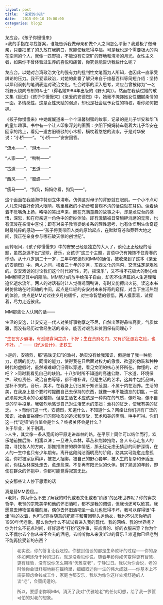 ```yaml
---
layout: post
title:  "亲爱的小孩"
date:   2015-09-10 19:00:00
categories: blog2
---
```


<figcaption>
龙应台，《孩子你慢慢来》
</figcaption>
>我的手指在寻找答案，谁能告诉我做母亲和做个人之间怎么平衡？我爱极了做母亲，只要把孩子的头放在我胸口，就能使我觉得幸福。可是我也是个需要极大的内在空间的个人，就像一匹野狼，不能没有它空旷的野地和清冷的月光。女性主义者，如果你不曾体验过生养的喜悦和痛苦，你究竟能告诉我些什么呢？

龙应台，以她对台湾政治文化的强有力的批判性文笔而为人所知，也因此一直承受舆论的压力。我不爱读政治，对她的此番了解只来自于维基百科等简短介绍：坚持以犀利讽刺的笔调表达对政治文化，社会时事的深入思考，龙应台曾被称为“一名将野火烧向专制的斗士”（得名她1984年出版的《野火集》）。然而在我读过她的散文集《目送》《孩子你慢慢来》《亲爱的安德烈》中，她毫不掩饰她女性细腻柔情的一面。多情感性，这是女性天赋的弱点，却也是社会赋予女性的特权，看你如何把握。

《孩子你慢慢来》中她娓娓道来一个个温馨甜蜜的故事，记录的是儿子华安和华飞的童年趣事。书中有一个让人印象深刻的画面：夕阳下妈妈骑车载着大儿子华安在回家的路上，看见一道古旧斑驳的小木桥，横枕着悠悠的流水，于是对华安说：“小桥——”。
“小桥——”安安回答。

“流水——”，“游水——”

“人家——”，“鸭鸭——”

“古道——”，“五道——”

“西风——”，“蜜蜂——”

“瘦马——”，“狗狗，妈妈你看，狗狗——”。

这个画面在我脑海中特别立体清晰，仿佛这对母子的背影就在眼前。一个小不点可人儿忽闪着好奇的大眼睛，嘴里稚嫩的小奶音和含糊不清的话语就在耳边。读着读着不觉嘴角上扬，咯咯的笑出声来。而在充满童趣的故事之中，却是龙应台的感悟，深思，和在母亲这一角色中的奇妙体验。即有激情被日常琐碎消磨的无奈，也有沉浸在亲情中喜悦；即有对亲子教育婆媳关系的理性思考，也有体悟到生命奇迹时最纯粹的感动——“孩子将我带回人类的原始起点，在默默穹苍和莽莽大地之间，我正在亲身参与哪石破天惊的创世纪”。

而转眼间，《孩子你慢慢来》中的安安已经是独立的大人了，谈论正正经经的话题，虽然总逃不出“足球，音乐，女孩子”这三个主题，言语中仍有掩饰不住青春的悸动。从十八岁到二十一岁，三年中安德烈和MM的通信，被收录到了这本《亲爱的安德烈》中。两人之间，横着三十年的岁月，东西文化的鸿沟，交流注定是艰难的。安安戏谑的讨论我们这个时代的“性，药，摇滚乐”，又不得不花极大的耐心给MM解释这其中的隐喻。MM努力的放手给孩子自由，却忍不住满篇的人生道理和追忆逝水流年。两人的对话有时让人觉得鸡同鸭讲，有时又能擦出火花。读这本书时仿佛站在时间轴的中间，起点是年轻的安安对未来好奇的窥探，对当下生活热烈的体验，终点是MM对过往岁月的缅怀，对生命智慧的领悟。两人摸索着，试探着，尽力走近彼此。

MM那些让人认同的话——

<figcaption>
生活的安逸，让安安这一代人对美好事物享之不尽，自然出落得品味高贵，气质优雅，而没有经历过曾经生活的艰辛，能否对艰苦和贫困保有同理心？ <p style="color:#d62615; padding: 0">“生在穷乡僻壤，有孤陋寡闻之虞，不好；生在贵府名门，又有骄狂愚妄之险，也不好。.." ——《好运设计》，史铁生</p>
</figcaption>
>是的，安德烈，那“愚昧无知”的渔村，确实没有给我知识，但是给了我一种能力，悲悯的能力，同情的能力，使得我在日后面对权力的傲慢、欲望的伪装和种种时代的虚假时，虽然艰难却仍旧得以穿透，看见文明的核心关怀所在。你懂的，对吧？
>同时我看见自己的缺陷。十八岁时所不知道的高速公路、下水道、环境保护、政府责任、政治自由等等，都不难补课。但是生活的艺术，这其中包括品味，是补不来的。音乐，美术，在我身上仍旧属于知识范围，不属于内在涵养。生活的美，在我身上是个要时时提醒自己去保持的东西，就像一串不能遗忘的钥匙，一盆必须每天浇水的心爱植物，但是生活艺术应该是一种内在的气质，像呼吸，像不自觉的举手投足。我强烈地感觉自己对生活艺术的笨拙；渔村的贫乏，使我有美的贫乏。
>
>而你们这一代，安德烈，知道什么，不知道什么？网络让你们拥有广泛的知识，社会富裕使你们习惯物质的追求和享受，艺术和美的熏陶、唾手可得。你们这一代“定锚”的价值会是什么？终极关怀会是什么？

<figcaption>
关于毕业，关于别离。
</figcaption>
>人生，其实像一条从宽阔的平原走进森林的路。在平原上同伴可以结伴而行，欢乐地前推后挤、相濡以沫；一旦进入森林，草丛和荆棘挡路，各人专心走各人的路，寻找各人的方向，那推推挤挤的群体情感，那无忧无虑无猜忌的同侪深情，在人的一生中也只有少年期有。离开这段纯洁而明亮的阶段，路其实可能愈走愈孤独。你将被家庭羁绊，被怎人捆绑，被自己的野心套牢，被人生的复杂和矛盾压抑，你往丛林深处走去，愈走愈深，不复再有阳光似的伙伴。到了熟透的年龄，即使在群众的怀抱中，你都可能觉得寂寞无比。


安安那些让人停下思索的话

<figcaption>
真是替MM委屈。。
</figcaption>
>老妈，你为什么不去了解我的时代或者文化或者“阶级”的品味世界呢？你的穿衣哲学、老爸的宗教美学和他的怀旧酒吧，都不是我的调调，但我也还可以欣赏。我愿意去博物馆看雕刻展，偶尔去怀旧酒吧坐一会儿也觉得不坏，我可以穿得很“牛津”味的衣着，也可以穿得随意的肥裤子和带帽套头运动衣，我也不讨厌你听的1960年代老歌。那么你为什么不试试看进入我的现代、我的网络、我的世界呢？你为什么不花点时间，好好思考“打扮”这件事，买点贵的、好的衣服来穿？你为什么不偶尔去个你从来不会去的酒吧，去听听你从来没听过的音乐？难道你已经老到不能再接受新的东西？

>老实说，你的答复让我吃惊。你整封信谈的都是生命败坏的过程——你的身体如何逐渐干掉的过程，就是没看见你说，随着年龄你如何变得更有智慧、更有经验，没有说你怎么期待“优雅变老”，宁静过日。我以为你会说，老的时候你会很舒服地躺在摇椅里，细细叙述你一生的伟大成就——你基本上不需要顾虑金钱或工作，家庭也都安乐，我以为像你这样处境舒适的人谈“老”，会蛮闲适的。
>
>所以，要感谢你啊MM，消灭了我对“优雅地老”的任何幻想，给了我一箩筐可怕的对老的想象。

